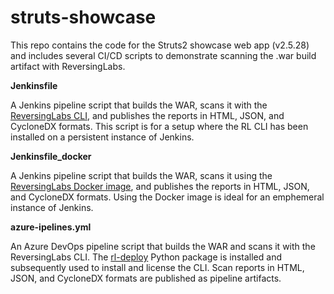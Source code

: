 # struts-showcase
This repo contains the code for the Struts2 showcase web app (v2.5.28) and includes several CI/CD scripts to demonstrate scanning the .war build artifact with ReversingLabs.

**Jenkinsfile**

A Jenkins pipeline script that builds the WAR, scans it with the [ReversingLabs CLI](https://docs.secure.software/cli/), and publishes the reports in HTML, JSON, and CycloneDX formats. This script is for a setup where the RL CLI has been installed on a persistent instance of Jenkins.

**Jenkinsfile_docker**

A Jenkins pipeline script that builds the WAR, scans it using the [ReversingLabs Docker image](https://hub.docker.com/r/reversinglabs/rl-scanner), and publishes the reports in HTML, JSON, and CycloneDX formats. Using the Docker image is ideal for an emphemeral instance of Jenkins.

**azure-ipelines.yml**

An Azure DevOps pipeline script that builds the WAR and scans it with the ReversingLabs CLI. The [rl-deploy](https://pypi.org/project/rl-deploy/) Python package is installed and subsequently used to install and license the CLI. Scan reports in HTML, JSON, and CycloneDX formats are published as pipeline artifacts.